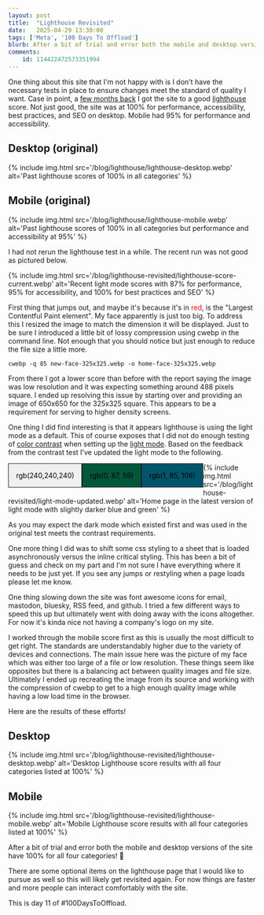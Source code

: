 ```yaml
---
layout: post
title:  "Lighthouse Revisited"
date:   2025-04-29 13:30:00
tags: ['Meta', '100 Days To Offload']
blurb: After a bit of trial and error both the mobile and desktop versions of the site have 100% for all four categories! 🎉
comments:
    id: 114422472573351994
---
```

<style>
.box {
  float: left;
  /* height: 50px; */
  /* width: 50px; */
  padding: 15px;
  text-align: center;
  vertical-align: center;
  margin-bottom: 15px;
  border: 1px solid light-dark(rgb(26, 26, 26), rgb(240,240,240));
  color: black;
  /* clear: both; */
}
.white {background-color: rgb(240,240,240);}
.black {background-color: rgb(26, 26, 26);color:white;}
.medium-green {background-color: rgb(0, 87, 59);}
.bright-green {background-color: rgb(32, 255, 188);}
.medium-blue {background-color: rgb(1, 85, 106);}
.bright-blue {background-color: rgb(25, 209, 255);}
</style>

One thing about this site that I'm not happy with is I don't have the necessary tests in place to ensure changes meet the standard of quality I want. Case in point, a [few months back] I got the site to a good [lighthouse] score. Not just good, the site was at 100% for performance, accessibility, best practices, and SEO on desktop. Mobile had 95% for performance and accessibility.

## Desktop (original)

{% include img.html src='/blog/lighthouse/lighthouse-desktop.webp' alt='Past lighthouse scores of 100% in all categories' %}

## Mobile (original)

{% include img.html src='/blog/lighthouse/lighthouse-mobile.webp' alt='Past lighthouse scores of 100% in all categories but performance and accessibility at 95%' %}

I had not rerun the lighthouse test in a while. The recent run was not good as pictured below.

{% include img.html src='/blog/lighthouse-revisited/lighthouse-score-current.webp' alt='Recent light mode scores with 87% for performance, 95% for accessibility, and 100% for best practices and SEO' %}

First thing that jumps out, and maybe it's because it's in <span style="color:red">red</span>, is the "Largest Contentful Paint element". My face apparently is just too big. To address this I resized the image to match the dimension it will be displayed. Just to be sure I introduced a little bit of lossy compression using cwebp in the command line. Not enough that you should notice but just enough to reduce the file size a little more.

~~~
cwebp -q 85 new-face-325x325.webp -o home-face-325x325.webp
~~~

From there I got a lower score than before with the report saying the image was low resolution and it was expecting something around 488 pixels square. I ended up resolving this issue by starting over and providing an image of 650x650 for the 325x325 square. This appears to be a requirement for serving to higher density screens.

One thing I did find interesting is that it appears lighthouse is using the light mode as a default. This of course exposes that I did not do enough testing of [color contrast] when setting up the [light mode]. Based on the feedback from the contrast test I've updated the light mode to the following.

<div class="box white">rgb(240,240,240)</div><div class="box medium-green">rgb(0, 87, 59)</div><div class="box medium-blue">rgb(1, 85, 106)</div>

{% include img.html src='/blog/lighthouse-revisited/light-mode-updated.webp' alt='Home page in the latest version of light mode with slightly darker blue and green' %}

As you may expect the dark mode which existed first and was used in the original test meets the contrast requirements.

One more thing I did was to shift some css styling to a sheet that is loaded asynchronously versus the inline critical styling. This has been a bit of guess and check on my part and I'm not sure I have everything where it needs to be just yet. If you see any jumps or restyling when a page loads please let me know.

One thing slowing down the site was font awesome icons for email, mastodon, bluesky, RSS feed, and github. I tried a few different ways to speed this up but ultimately went with doing away with the icons altogether. For now it's kinda nice not having a company's logo on my site.

I worked through the mobile score first as this is usually the most difficult to get right. The standards are understandably higher due to the variety of devices and connections. The main issue here was the picture of my face which was either too large of a file or low resolution. These things seem like opposites but there is a balancing act between quality images and file size. Ultimately I ended up recreating the image from its source and working with the compression of cwebp to get to a high enough quality image while having a low load time in the browser.

Here are the results of these efforts!

## Desktop
{% include img.html src='/blog/lighthouse-revisited/lighthouse-desktop.webp' alt='Desktop Lighthouse score results with all four categories listed at 100%' %}

## Mobile
{% include img.html src='/blog/lighthouse-revisited/lighthouse-mobile.webp' alt='Mobile Lighthouse score results with all four categories listed at 100%' %}

After a bit of trial and error both the mobile and desktop versions of the site have 100% for all four categories! 🎉

There are some optional items on the lighthouse page that I would like to pursue as well so this will likely get revisited again. For now things are faster and more people can interact comfortably with the site.

This is day 11 of #100DaysToOffload.

[few months back]: /blog/2024/07/26/lighthouse
[lighthouse]: https://github.com/GoogleChrome/lighthouse
[color contrast]: https://dequeuniversity.com/rules/axe/4.10/color-contrast
[light mode]: /blog/2025/04/16/light-and-dark-revisited